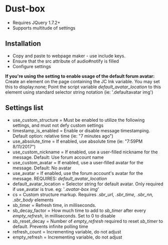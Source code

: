 # Dust-box
  * Requires JQuery 1.7.2+
  * Supports multitude of settings

## Installation
  * Copy and paste to webpage maker - use include keys.
  * Ensure that the src attribute of audio#notify is filled
  * Configure settings

**If you're using the setting to enable usage of the default forum avatar:**
Create an element on the page containing the JC Ink <!-- |avatar| --> variable. You may set this to display:none;
Point the script variable *default_avatar_location* to this element using standard selector string notation (ie: '.defaultavatar img')

## Settings list
  * use_custom_structure =  Must be enabled to utilize the following settings, and must not defy custom settings
  * timestamp_is_enabled =  Enable or disable message timestamping. Default option: relative time (ie: "7 minutes ago")
  * use_absolute_time = If enabled, use absolute time (ie: "7:59PM 8/11/2017")
  * use_custom_nickname = If enabled, use a user-filled nickname for the message. Default: Use forum account name
  * use_custom_avatar = If enabled, use a user-filled avatar for the message. Default: No avatar
  * use_avatar = If enabled, use the forum account's avatar for the message. REQUIRES: *default_avatar_location*
  * default_avatar_location = Selector string for default avatar. Only required if use_avatar is true. eg: '*.avatar-box img*'
  * cs = Custom structure markup. Requires *.sbr_url, .sbr_time, .sbr_nn, .sbr_body* elements
  * sb_timer = Refresh time, in milliseconds.
  * sb_decay_factor = How much time to add to *sb_timer* after every *empty_refresh*, in milliseconds. Set to 0 to disable
  * sb_reset_decay = Number of *empty_refresh* required to reset *sb_timer* to default. Prevents infinite polling time
  * refresh_count = Incrementing variable, do not adjust
  * empty_refresh = Incrementing variable, do not adjust

